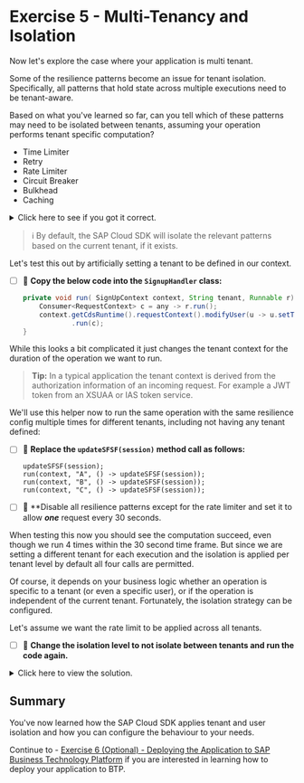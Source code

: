 # Exercise 5 - Multi-Tenancy and Isolation

Now let's explore the case where your application is multi tenant.

Some of the resilience patterns become an issue for tenant isolation.
Specifically, all patterns that hold state across multiple executions need to be tenant-aware.

Based on what you've learned so far, can you tell which of these patterns may need to be isolated between tenants, assuming your operation performs tenant specific computation?

* Time Limiter
* Retry
* Rate Limiter
* Circuit Breaker
* Bulkhead
* Caching

<details><summary>Click here to see if you got it correct.</summary>

* Caching
* Rate Limiter
  * If one tenant performs an excessive amount of operations we should only limit that tenant and not degrade performance for all tenants.  
* Circuit Breaker
  * A similar argument can be made  
* Bulkhead

Caching obviously holds a tenants data, so that one is a must-have.
The rate limiter should also be applied per tenant.
If one tenant performs an excessive amount of operations we should only limit that tenant and not degrade performance for all tenants.
Similar arguments can be made for the circuit breaker and bulkhead.

In contrast, a timeout or retry only affects the tenant the operation is currently running for and has no side effects for other tenants.

</details>

> ℹ️ By default, the SAP Cloud SDK will isolate the relevant patterns based on the current tenant, if it exists.

Let's test this out by artificially setting a tenant to be defined in our context.

- [ ] 🔨 **Copy the below code into the `SignupHandler` class:**
  
   ```java
   private void run( SignUpContext context, String tenant, Runnable r) {
       Consumer<RequestContext> c = any -> r.run();
       context.getCdsRuntime().requestContext().modifyUser(u -> u.setTenant(tenant))
               .run(c);
   }
   ```

While this looks a bit complicated it just changes the tenant context for the duration of the operation we want to run.

> **Tip:** In a typical application the tenant context is derived from the authorization information of an incoming request.
> For example a JWT token from an XSUAA or IAS token service. 

We'll use this helper now to run the same operation with the same resilience config multiple times for different tenants, including not having any tenant defined:

- [ ] 🔨 **Replace the `updateSFSF(session)` method call as follows:**

   ```
   updateSFSF(session);
   run(context, "A", () -> updateSFSF(session));
   run(context, "B", () -> updateSFSF(session));
   run(context, "C", () -> updateSFSF(session));
   ```

- [ ] 🔨 **Disable all resilience patterns except for the rate limiter and set it to allow **_one_** request every 30 seconds.

When testing this now you should see the computation succeed, even though we run 4 times within the 30 second time frame.
But since we are setting a different tenant for each execution and the isolation is applied per tenant level by default all four calls are permitted.

Of course, it depends on your business logic whether an operation is specific to a tenant (or even a specific user), or if the operation is independent of the current tenant.
Fortunately, the isolation strategy can be configured.

Let's assume we want the rate limit to be applied across all tenants.

- [ ] 🔨 **Change the isolation level to not isolate between tenants and run the code again.** 

<details><summary>Click here to view the solution.</summary>

```java
var config = ResilienceConfiguration.of(SignupHandler.class)
                    .isolationMode(ResilienceIsolationMode.NO_ISOLATION)
```

> **Tip:** The default value is `TENANT_OPTIONAL`. 
> Among other strategies, you can also enforce that a tenant **must** be present.
> This can be done via the `TENANT_REQUIRED` option.
> This would throw an exception in case the current tenant could not be determined.

</details>

## Summary

You've now learned how the SAP Cloud SDK applies tenant and user isolation and how you can configure the behaviour to your needs.

Continue to - [Exercise 6 (Optional) - Deploying the Application to SAP Business Technology Platform](../ex6/README.md) if you are interested in learning how to deploy your application to BTP.
